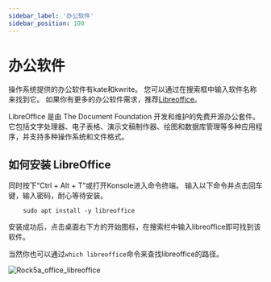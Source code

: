 ```yaml
---
sidebar_label: '办公软件'
sidebar_position: 100
---
```


# 办公软件

操作系统提供的办公软件有kate和kwrite。 您可以通过在搜索框中输入软件名称来找到它。 如果你有更多的办公软件需求，推荐[Libreoffice](https://www.libreoffice.org/)。

LibreOffice 是由 The Document Foundation 开发和维护的免费开源办公套件。 它包括文字处理器、电子表格、演示文稿制作器、绘图和数据库管理等多种应用程序，并支持多种操作系统和文件格式。

## 如何安装 LibreOffice
同时按下“Ctrl + Alt + T”或打开Konsole进入命令终端。
输入以下命令并点击回车键，输入密码，耐心等待安装。  

        sudo apt install -y libreoffice  


安装成功后，点击桌面右下方的开始图标，在搜索栏中输入libreoffice即可找到该软件。

当然你也可以通过`which libreoffice`命令来查找libreoffice的路径。

![Rock5a_office_libreoffice](/img/rock5a/rock5a_office_libreoffice.webp)
